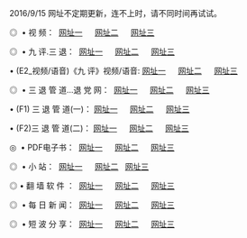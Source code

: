 2016/9/15  网址不定期更新，连不上时，请不同时间再试试。
<p>◎   • 视 频： 
<a href="http://co.compy.ca/tv/" target="_blank">网址一</a> 　 
<a href="http://co.compy.ca/9018.html" target="_blank">网址二</a> 　 
<a href="http://co.compy.ca/9449.html" target="_blank">网址三</a></p>
<p>◎   • 九 评.三 退：  
<a href="http://co.compy.ca/tt/" target="_blank">网址一</a> 　 
<a href="http://co.compy.ca/v2/" target="_blank">网址二</a> 　 
<a href="http://co.compy.ca/t/" target="_blank">网址三</a> 　</p>
<p>  • (E2_视频/语音)《九 评》视频/语音: 
<a href="http://co.compy.ca/7738.html" target="_blank">网址一</a> 　 
<a href="http://co.compy.ca/7614.html" target="_blank">网址二</a> 　 
<a href="http://co.compy.ca/7633.html" target="_blank">网址三</a></p>
<p>◎   • 三 退 管 道...退 党 网：  
<a href="http://co.compy.ca/go/8/" target="_blank">网址一</a> 　 
<a href="http://co.compy.ca/go/8/" target="_blank">网址二</a> 　 
<a href="http://co.compy.ca/go/8/" target="_blank">网址三</a></p>
<p>  • (F1) 三 退 管 道(一)： 
<a href="http://co.compy.ca/dd/" target="_blank">网址一</a> 　 
<a href="http://co.compy.ca/dd/" target="_blank">网址二</a> 　 
<a href="http://co.compy.ca/dd/" target="_blank">网址三</a></p>
<p>  • (F2)三 退 管 道(二)： 
<a href="http://co.compy.ca/d/" target="_blank">网址一</a> 　 
<a href="http://co.compy.ca/d/" target="_blank">网址二</a> 　 
<a href="http://co.compy.ca/d/" target="_blank">网址三</a></p>
<p>◎   • PDF电子书：  
<a href="http://co.compy.ca/p/" target="_blank">网址一</a> 　 
<a href="http://co.compy.ca/p/" target="_blank">网址二</a> 　 
<a href="http://co.compy.ca/p/" target="_blank">网址三</a></p>
<p>◎ </span>  •  小 站：  
<a href="http://co.compy.ca/" target="_blank">网址一</a> 　 
<a href="http://co.compy.ca/" target="_blank">网址二</a>   
<a href="http://co.compy.ca/" target="_blank">网址三</a></p>
<p>◎  • 翻 墙 软 件 ：  
<a href="http://co.compy.ca/ff/" target="_blank">网址一</a> 　 
<a href="http://co.compy.ca/ff/" target="_blank">网址二</a> 　 
<a href="http://co.compy.ca/ff/" target="_blank">网址三</a></p>
<p>◎ </span>  • 每 日 新 闻：  
<a href="http://co.compy.ca/day/" target="_blank">网址一</a> 　 
<a href="http://co.compy.ca/day/" target="_blank">网址二</a> 　 
<a href="http://co.compy.ca/day/" target="_blank">网址三</a></p>
<p>◎ </span>  • 短 波 分 享：  
<a href="http://co.compy.ca/h/" target="_blank">网址一</a> 　 
<a href="http://co.compy.ca/h/" target="_blank">网址二</a> 　 
<a href="http://co.compy.ca/h/" target="_blank">网址三</a></p>
